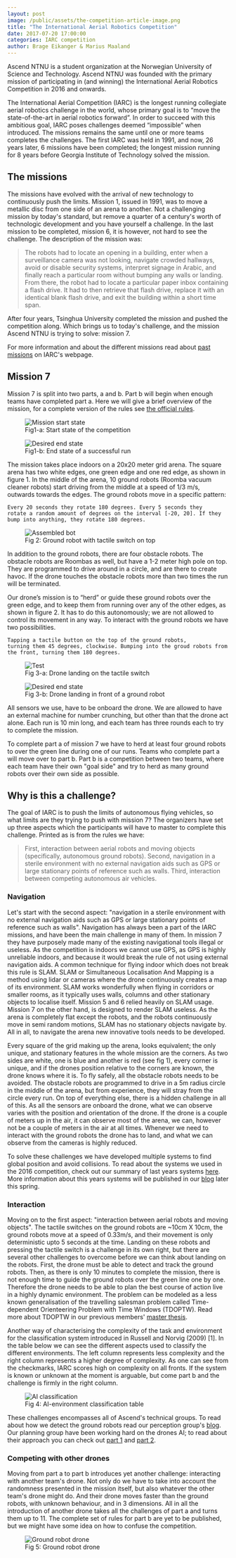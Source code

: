 ```yaml
---
layout: post
image: /public/assets/the-competition-article-image.png
title: "The International Aerial Robotics Competition"
date: 2017-07-20 17:00:00
categories: IARC competition
author: Brage Eikanger & Marius Maaland
---
```

Ascend NTNU is a student organization at the Norwegian University of Science and Technology. Ascend NTNU was founded with the primary mission of participating in (and winning) the International Aerial Robotics Competition in 2016 and onwards.

The International Aerial Competition (IARC) is the longest running collegiate aerial robotics challenge in the world, whose primary goal is to “move the state-of-the-art in aerial robotics forward”. In order to succeed with this ambitious goal, IARC poses challenges deemed “impossible” when introduced. The missions remains the same until one or more teams completes the challenges. The first IARC was held in 1991, and now, 26 years later, 6 missions have been completed; the longest mission running for 8 years before Georgia Institute of Technology solved the mission.

## The missions
The missions have evolved with the arrival of new technology to continuously push the limits. Mission 1, issued in 1991, was to move a metallic disc from one side of an arena to another. Not a challenging mission by today's standard, but remove a quarter of a century's worth of technologic development and you have yourself a challenge. In the last mission to be completed, mission 6, it is however, not hard to see the challenge. The description of the mission was:

> The robots had to locate an opening in a building, enter when a surveillance camera was not looking, navigate crowded hallways, avoid or disable security systems, interpret signage in Arabic, and finally reach a particular room without bumping any walls or landing. From there, the robot had to locate a particular paper inbox containing a flash drive. It had to then retrieve that flash drive, replace it with an identical blank flash drive, and exit the building within a short time span.

After four years, Tsinghua University completed the mission and pushed the competition along. Which brings us to today's challenge, and the mission Ascend NTNU is trying to solve: mission 7.

For more information and about the different missions read about [past missions](http://www.aerialroboticscompetition.org/pastmissions.php) on IARC's webpage.

## Mission 7

Mission 7 is split into two parts, a and b. Part b will begin when enough teams have completed part a. Here we will give a brief overview of the mission, for a complete version of the rules see [the official rules](http://www.aerialroboticscompetition.org/rules.php).
<div class="split-img-container">
  <figure class="split-img">
    <img class="img-responsive" alt="Mission start state" src="/public/assets/start-state.png" />
    <figcaption class="text-center">Fig1-a: Start state of the competition</figcaption>
  </figure>
  <figure class="split-img">
    <img class="img-responsive" alt="Desired end state" src="/public/assets/end-state.png" />
    <figcaption class="text-center">Fig1-b: End state of a successful run</figcaption>
  </figure>
</div>

The mission takes place indoors on a 20x20 meter grid arena. The square arena has two white edges, one green edge and one red edge, as shown in figure 1. In the middle of the arena, 10 ground robots (Roomba vacuum cleaner robots) start driving from the middle at a speed of 1/3 m/s, outwards towards the edges. The ground robots move in a specific pattern:

<code>Every 20 seconds they rotate 180 degrees. 
  Every 5 seconds they rotate a random amount of degrees on the interval [-20, 20]. 
  If they bump into anything, they rotate 180 degrees.
</code>

<span class="img-float-right"></span>
<figure>
  <img class="img-responsive" alt="Assembled bot" src="/public/assets/assembled_bot_700px.png" />
  <figcaption class="text-center">Fig 2: Ground robot with tactile switch on top</figcaption>
</figure>

In addition to the ground robots, there are four obstacle robots. The obstacle robots are Roombas as well, but have a 1-2 meter high pole on top. They are programmed to drive around in a circle, and are there to create havoc. If the drone touches the obstacle robots more than two times the run will be terminated.

Our drone’s mission is to “herd” or guide these ground robots over the green edge, and to keep them from running over any of the other edges, as shown in figure 2. It has to do this autonomously; we are not allowed to control its movement in any way. To interact with the ground robots we have two possibilities.

<code>Tapping a tactile button on the top of the ground robots, turning them 45 degrees, clockwise. 
  Bumping into the groud robots from the front, turning them 180 degrees.
</code>

<div class="split-img-container">
  <figure class="split-img">
    <img class="img-responsive" alt="Test" src="/public/assets/test.png" />
    <figcaption class="text-center">Fig 3-a: Drone landing on the tactile switch</figcaption>
  </figure>
  <figure class="split-img">
    <img class="img-responsive" alt="Desired end state" src="/public/assets/180-degree-turn-cartoon.png" />
    <figcaption class="text-center">Fig 3-b: Drone landing in front of a ground robot</figcaption>
  </figure>
</div>

All sensors we use, have to be onboard the drone. We are allowed to have an external machine for number crunching, but other than that the drone act alone. Each run is 10 min long, and each team has three rounds each to try to complete the mission.

To complete part a of mission 7 we have to herd at least four ground robots to over the green line during one of our runs. Teams who complete part a will move over to part b. Part b is a competition between two teams, where each team have their own "goal side" and try to herd as many ground robots over their own side as possible.


## Why is this a challenge?

The goal of IARC is to push the limits of autonomous flying vehicles, so what limits are they trying to push with mission 7? The organizers have set up three aspects which the participants will have to master to complete this challenge. Printed as is from the rules we have:
> First, interaction between aerial robots and moving objects (specifically, autonomous ground robots). Second, navigation in a sterile environment with no external navigation aids such as GPS or large stationary points of reference such as walls. Third, interaction between competing autonomous air vehicles.

### Navigation
Let's start with the second aspect: "navigation in a sterile environment with no external navigation aids such as GPS or large stationary points of reference such as walls". Navigation has always been a part of the IARC missions, and have been the main challenge in many of them. In mission 7 they have purposely made many of the existing navigational tools illegal or useless. As the competition is indoors we cannot use GPS, as GPS is highly unreliable indoors, and because it would break the rule of not using external navigation aids. A common technique for flying indoor which does not break this rule is SLAM. SLAM or Simultaneous Localisation And Mapping is a method using lidar or cameras where the drone continuously creates a map of its environment. SLAM works wonderfully when flying in corridors or smaller rooms, as it typically uses walls, columns and other stationary objects to localise itself. Mission 5 and 6 relied heavily on SLAM usage. Mission 7 on the other hand, is designed to render SLAM useless. As the arena is completely flat except the robots, and the robots continuously move in semi random motions, SLAM has no stationary objects navigate by. All in all, to navigate the arena new innovative tools needs to be developed.


Every square of the grid making up the arena, looks equivalent; the only unique, and stationary features in the whole mission are the corners. As two sides are white, one is blue and another is red (see fig 1), every corner is unique, and if the drones position relative to the corners are known, the drone knows where it is. To fly safely, all the obstacle robots needs to be avoided. The obstacle robots are programmed to drive in a 5m radius circle in the middle of the arena, but from experience, they will stray from the circle every run. On top of everything else, there is a hidden challenge in all of this. As all the sensors are onboard the drone, what we can observe varies with the position and orientation of the drone. If the drone is a couple of meters up in the air, it can observe most of the arena, we can, however not be a couple of meters in the air at all times. Whenever we need to interact with the ground robots the drone has to land, and what we can observe from the cameras is highly reduced.

To solve these challenges we have developed multiple systems to find global position and avoid collisions. To read about the systems we used in the 2016 competition, check out our summary of last years systems [here](https://ascendntnu.no/publications/iarc16/). More information about this years systems will be published in our [blog](https://ascendntnu.no/blog) later this spring.

### Interaction
Moving on to the first aspect: "interaction between aerial robots and moving objects". The tactile switches on the ground robots are ~10cm X 10cm, the ground robots move at a speed of 0.33m/s, and their movement is only deterministic upto 5 seconds at the time. Landing on these robots and pressing the tactile switch is a challenge in its own right, but there are several other challenges to overcome before we can think about landing on the robots. First, the drone must be able to detect and track the ground robots. Then, as there is only 10 minutes to complete the mission, there is not enough time to guide the ground robots over the green line one by one. Therefore the drone needs to be able to plan the best course of action live in a highly dynamic environment. The problem can be modeled as a less known generalisation of the travelling salesman problem called Time-dependent Orienteering Problem with Time Windows (TDOPTW). Read more about TDOPTW in our previous members' <a href="https://brage.bibsys.no/xmlui/handle/11250/2407635">master thesis</a>.

Another way of characterising the complexity of the task and environment for the classification system introduced in Russell and Norvig (2009) [1]. In the table below we can see the different aspects used to classify the different environments. The left column represents less complexity and the right column represents a higher degree of complexity. As one can see from the checkmarks, IARC scores high on complexity on all fronts. If the system is known or unknown at the moment is arguable, but come part b and the challenge is firmly in the right column.
<figure>
  <img className="img-responsive" alt="AI classification" src="/public/assets/AI_classification.png" />
  <figcaption className="text-center">Fig 4: AI-environment classification table</figcaption>
</figure>

These challenges encompasses all of Ascend's technical groups. To read about how we detect the ground robots read our perception group's [blog](https://ascendntnu.no/blog/2017-03-10-perception-update). Our planning group have been working hard on the drones AI; to read about their approach you can check out [part 1](https://ascendntnu.no/blog/2017-02-14-planning-update) and [part 2](https://ascendntnu.no/blog/2017-02-20-planning-update).

### Competing with other drones
Moving from part a to part b introduces yet another challenge: interacting with another team's drone. Not only do we have to take into account the randomness presented in the mission itself, but also whatever the other team's drone might do. And their drone moves faster than the ground robots, with unknown behaviour, and in 3 dimensions. All in all the introduction of another drone takes all the challenges of part a and turns them up to 11. The complete set of rules for part b are yet to be published, but we might have some idea on how to confuse the competition.
<figure>
  <img className="img-responsive" alt="Ground robot drone" src="/public/assets/ground_robot_drone.jpg" />
  <figcaption className="text-center">Fig 5: Ground robot drone</figcaption>
</figure>
